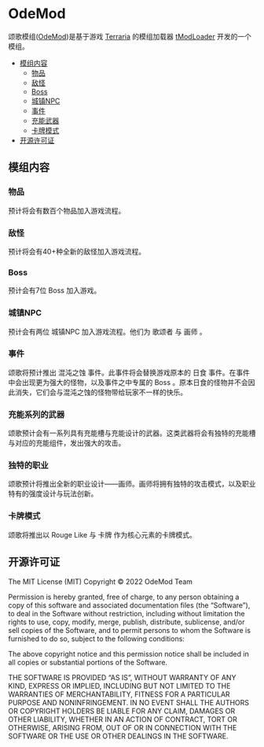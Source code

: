 # OdeMod
颂歌模组([OdeMod](https://github.com/zqzcsilver/OdeMod))是基于游戏 [Terraria](https://store.steampowered.com/app/105600/Terraria/) 的模组加载器 [tModLoader](https://store.steampowered.com/app/1281930/tModLoader/) 开发的一个模组。

 * [模组内容](#模组内容)
   * [物品](#物品)
   * [敌怪](#敌怪)
   * [Boss](#boss)
   * [城镇NPC](#城镇npc)
   * [事件](#事件)
   * [充能武器](#充能系列的武器)
   * [卡牌模式](#卡牌模式)
 * [开源许可证](#开源许可证)
  
## 模组内容
### 物品
预计将会有数百个物品加入游戏流程。
### 敌怪
预计将会有40+种全新的敌怪加入游戏流程。
### Boss
预计会有7位 Boss 加入游戏。
### 城镇NPC
预计会有两位 城镇NPC 加入游戏流程。他们为 歌颂者 与 画师 。
### 事件
颂歌将预计推出 混沌之蚀 事件。此事件将会替换游戏原本的 日食 事件。在事件中会出现更为强大的怪物，以及事件之中专属的 Boss 。原本日食的怪物并不会因此消失，它们会与混沌之蚀的怪物带给玩家不一样的快乐。
### 充能系列的武器
颂歌预计会有一系列具有充能槽与充能设计的武器。这类武器将会有独特的充能槽与对应的充能组件，发出强大的攻击。
### 独特的职业
颂歌预计将推出全新的职业设计——画师。画师将拥有独特的攻击模式，以及职业特有的强度设计与玩法创新。
### 卡牌模式
颂歌将推出以 Rouge Like 与 卡牌 作为核心元素的卡牌模式。
## 开源许可证
The MIT License (MIT)
Copyright © 2022 OdeMod Team

Permission is hereby granted, free of charge, to any person obtaining a copy of this software and associated documentation files (the “Software”), to deal in the Software without restriction, including without limitation the rights to use, copy, modify, merge, publish, distribute, sublicense, and/or sell copies of the Software, and to permit persons to whom the Software is furnished to do so, subject to the following conditions:

The above copyright notice and this permission notice shall be included in all copies or substantial portions of the Software.

THE SOFTWARE IS PROVIDED “AS IS”, WITHOUT WARRANTY OF ANY KIND, EXPRESS OR IMPLIED, INCLUDING BUT NOT LIMITED TO THE WARRANTIES OF MERCHANTABILITY, FITNESS FOR A PARTICULAR PURPOSE AND NONINFRINGEMENT. IN NO EVENT SHALL THE AUTHORS OR COPYRIGHT HOLDERS BE LIABLE FOR ANY CLAIM, DAMAGES OR OTHER LIABILITY, WHETHER IN AN ACTION OF CONTRACT, TORT OR OTHERWISE, ARISING FROM, OUT OF OR IN CONNECTION WITH THE SOFTWARE OR THE USE OR OTHER DEALINGS IN THE SOFTWARE.